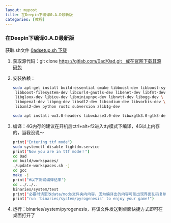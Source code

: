 ```yaml
---
layout: mypost
title: 在Deepin下编译0.A.D最新版
categories: [教程]
---
```



### 在Deepin下编译0.A.D最新版

获取.sh文件 [0adsetup.sh 下载](0adsetup.sh)

1. 获取源代码：git clone [https://gitlab.com/0ad/0ad.git   或在官网下载其源码包](https://gitlab.com/0ad/0ad.git)

2. 安装依赖：
   
   ```bash
   sudo apt-get install build-essential cmake libboost-dev libboost-system-dev \
    libboost-filesystem-dev libcurl4-gnutls-dev libenet-dev libfmt-dev \
    libgloox-dev libicu-dev libminiupnpc-dev libnvtt-dev libogg-dev \
    libopenal-dev libpng-dev libsdl2-dev libsodium-dev libvorbis-dev \
    libxml2-dev python rustc subversion zlib1g-dev
   
   sudo apt install wx3.0-headers libwxbase3.0-dev libwxgtk3.0-gtk3-dev libwxbase3.0-0v5 libwxgtk3.0-gtk3-0v5
   ```

3. 编译：4G内存的建议在开机后ctrl+alt+f2进入tty模式下编译，4G以上内存的，当我没说～
   
   ```bash
   print("Entering ttf mode")
   sudo systemctl disable lightdm.service
   print("Now you are in ttf mode！")
   cd 0ad
   cd build/workspaces/
   ./update-workspaces.sh -j 
   cd gcc
   make -j
   print("#以下测试编译结果")
   cd ../../..
   binaries/system/test
   print("必要时请更改data/mods文件夹内内容，因为编译出的内容可能出现界面乱码复制win下同名文件夹替换即可。")
   print("run 'binaries/system/pyrogenesis' to enjoy your game!") 
   ```

4. 运行：binaries/system/pyrogenesis，将该文件发送到桌面快捷方式即可在桌面打开了
